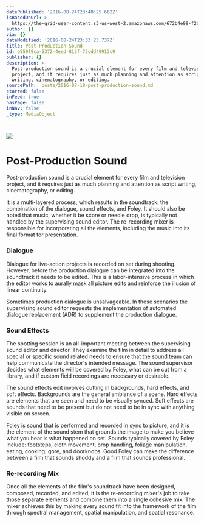 ```yaml
---
datePublished: '2016-08-24T23:48:25.662Z'
isBasedOnUrl: >-
  https://the-grid-user-content.s3-us-west-2.amazonaws.com/672b4e99-f2b9-4141-a387-148f40057a0c.jpg
author: []
via: {}
dateModified: '2016-08-24T23:33:23.737Z'
title: Post-Production Sound
id: e559f9ca-5372-4eed-813f-75cdd49913c9
publisher: {}
description: >-
  Post-production sound is a crucial element for every film and television
  project, and it requires just as much planning and attention as script
  writing, cinematography, or editing. 
sourcePath: _posts/2016-07-18-post-production-sound.md
starred: false
inFeed: true
hasPage: false
inNav: false
_type: MediaObject

---
```

![](https://imgflo.herokuapp.com/graph/vahj1ThiexotieMo/aea62cb7db3c85441fea32d873da28c8/croprotate.jpg?cropheight=1553&cropwidth=2517&degrees=0&input=https%3A%2F%2Fthe-grid-user-content.s3-us-west-2.amazonaws.com%2F672b4e99-f2b9-4141-a387-148f40057a0c.jpg&x=0&y=0)

# Post-Production Sound

Post-production sound is a crucial element for every film and television project, and it requires just as much planning and attention as script writing, cinematography, or editing. 

It is a multi-layered process, which results in the soundtrack: the combination of the dialogue, sound effects, and Foley. It should also be noted that music, whether it be score or needle drop, is typically not handled by the supervising sound editor. The re-recording mixer is responsible for incorporating all the elements, including the music into its final format for presentation.

### Dialogue

Dialogue for live-action projects is recorded on set during shooting. However, before the production dialogue can be integrated into the soundtrack it needs to be edited. This is a labor-intensive process in which the editor works to aurally mask all picture edits and reinforce the illusion of linear continuity.

Sometimes production dialogue is unsalvageable. In these scenarios the supervising sound editor requests the implementation of automated dialogue replacement (ADR) to supplement the production dialogue.

### Sound Effects

The spotting session is an all-important meeting between the supervising sound editor and director. They examine the film in detail to address all special or specific sound related needs to ensure that the sound team can help communicate the director's intended message. The sound supervisor decides what elements will be covered by Foley, what can be cut from a library, and if custom field recordings are necessary or desirable.

The sound effects edit involves cutting in backgrounds, hard effects, and soft effects. Backgrounds are the general ambiance of a scene. Hard effects are elements that are seen and need to be visually synced. Soft effects are sounds that need to be present but do not need to be in sync with anything visible on screen.

Foley is sound that is performed and recorded in sync to picture, and it is the element of the sound stem that grounds the image to make you believe what you hear is what happened on set. Sounds typically covered by Foley include: footsteps, cloth movement, prop handling, foliage manipulation, eating, cooking, gore, and doorknobs. Good Foley can make the difference between a film that sounds shoddy and a film that sounds professional.

### Re-recording Mix

Once all the elements of the film's soundtrack have been designed, composed, recorded, and edited, it is the re-recording mixer's job to take those separate elements and combine them into a single cohesive mix. The mixer achieves this by making every sound fit into the framework of the film through spectral management, spatial manipulation, and spatial resonance.